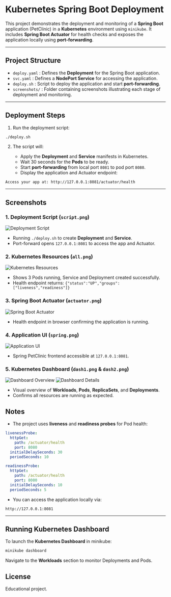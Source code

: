 
# Kubernetes Spring Boot Deployment

This project demonstrates the deployment and monitoring of a **Spring Boot** application (PetClinic) in a **Kubernetes** environment using `minikube`. It includes **Spring Boot Actuator** for health checks and exposes the application locally using **port-forwarding**.

---

## Project Structure

- `deploy.yaml` : Defines the **Deployment** for the Spring Boot application.
- `svc.yaml` : Defines a **NodePort Service** for accessing the application.
- `deploy.sh` : Script to deploy the application and start **port-forwarding**.
- `screenshots/` : Folder containing screenshots illustrating each stage of deployment and monitoring.

---

## Deployment Steps

1. Run the deployment script:

```bash
./deploy.sh
````

2. The script will:

   * Apply the **Deployment** and **Service** manifests in Kubernetes.
   * Wait 30 seconds for the **Pods** to be ready.
   * Start **port-forwarding** from local port `8081` to pod port `8080`.
   * Display the application and Actuator endpoint:

```
Access your app at: http://127.0.0.1:8081/actuator/health
```

---

## Screenshots

### 1. Deployment Script (`script.png`)
![Deployment Script](screenshots/script.png)
* Running `./deploy.sh` to create **Deployment** and **Service**.
* Port-forward opens `127.0.0.1:8081` to access the app and Actuator.

### 2. Kubernetes Resources (`all.png`)
![Kubernetes Resources](screenshots/all.png)
* Shows 3 Pods running, Service and Deployment created successfully.
* Health endpoint returns: `{"status":"UP","groups":["liveness","readiness"]}`

### 3. Spring Boot Actuator (`actuator.png`)
![Spring Boot Actuator](screenshots/actuator.png)
* Health endpoint in browser confirming the application is running.

### 4. Application UI (`spring.png`)
![Application UI](screenshots/spring.png)
* Spring PetClinic frontend accessible at `127.0.0.1:8081`.

### 5. Kubernetes Dashboard (`dash1.png` & `dash2.png`)
![Dashboard Overview](screenshots/dash1.png)
![Dashboard Details](screenshots/dash2.png)
* Visual overview of **Workloads**, **Pods**, **ReplicaSets**, and **Deployments**.
* Confirms all resources are running as expected.

## Notes

* The project uses **liveness** and **readiness probes** for Pod health:

```yaml
livenessProbe:
  httpGet:
    path: /actuator/health
    port: 8080
  initialDelaySeconds: 30
  periodSeconds: 10

readinessProbe:
  httpGet:
    path: /actuator/health
    port: 8080
  initialDelaySeconds: 10
  periodSeconds: 5
```

* You can access the application locally via:

```
http://127.0.0.1:8081
```

---

## Running Kubernetes Dashboard

To launch the **Kubernetes Dashboard** in minikube:

```bash
minikube dashboard
```

Navigate to the **Workloads** section to monitor Deployments and Pods.

## License

Educational project.

```

